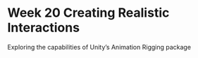 # Week 20 Creating Realistic Interactions
 Exploring the capabilities of Unity’s Animation Rigging package
